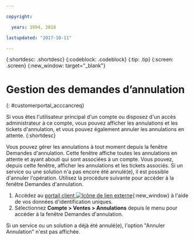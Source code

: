 ```yaml
---

copyright:

  years: 1994, 2018

lastupdated: "2017-10-11"

---
```


{:shortdesc: .shortdesc}
{:codeblock: .codeblock}
{:tip: .tip}
{:screen: .screen}
{:new_window: target="_blank"}


# Gestion des demandes d’annulation
{: #customerportal_acccancreq}

Si vous êtes l'utilisateur principal d'un compte ou disposez d'un accès administrateur à ce compte, vous pouvez afficher les annulations et les tickets d'annulation, et vous pouvez également annuler les annulations en attente.
{:shortdesc}


Vous pouvez gérer les annulations à tout moment depuis la fenêtre Demandes d'annulation. Cette fenêtre affiche toutes les annulations en attente et ayant abouti qui sont associées à un compte. Vous pouvez, depuis cette fenêtre, afficher les annulations et les tickets associés. Si un service ou une solution n'a pas encore été annulé(e), il est possible d'annuler l'opération. Utilisez la procédure suivante pour accéder à la fenêtre Demandes d'annulation.

1. Accédez au [portail client ![Icône de lien externe](../icons/launch-glyph.svg)](https://control.softlayer.com/){:new_window} à l'aide de vos données d'identification uniques.
2. Sélectionnez **Compte > Ventes > Annulations** depuis le menu pour accéder à la fenêtre Demandes d'annulation.

Si un service ou un solution a déjà été annulé(e), l'option "Annuler Annulation" n'est pas affichée.
